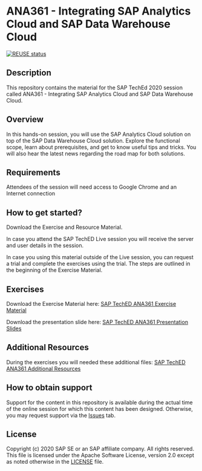 # ANA361 - Integrating SAP Analytics Cloud and SAP Data Warehouse Cloud

[![REUSE status](https://api.reuse.software/badge/github.com/SAP-samples/teched2020-ANA361)](https://api.reuse.software/info/github.com/SAP-samples/teched2020-ANA361)

## Description

This repository contains the material for the SAP TechEd 2020 session called ANA361 - Integrating SAP Analytics Cloud and SAP Data Warehouse Cloud. 

## Overview

In this hands-on session, you will use the SAP Analytics Cloud solution on top of the SAP Data Warehouse Cloud solution. Explore the functional scope, learn about prerequisites, and get to know useful tips and tricks. You will also hear the latest news regarding the road map for both solutions.

## Requirements

Attendees of the session will need access to Google Chrome and an Internet connection

## How to get started?

Download the Exercise and Resource Material.

In case you attend the SAP TechED Live session you will receive the server and user details in the session.

In case you using this material outside of the Live session, you can request a trial and complete the exercises using the trial. The steps are outlined in the beginning of the Exercise Material.

## Exercises

Download the Exercise Material here: [SAP TechED ANA361 Exercise Material](exercises/ANA361_EXERCISES.pdf)

Download the presentation slide here: [SAP TechED ANA361 Presentation Slides](exercises/ANA361_SLIDES.pdf)


## Additional Resources

During the exercises you will needed these additional files: [SAP TechED ANA361 Additional Resources](exercises/ANA361_RESOURCES.zip)

## How to obtain support

Support for the content in this repository is available during the actual time of the online session for which this content has been designed. Otherwise, you may request support via the [Issues](../../issues) tab.

## License
Copyright (c) 2020 SAP SE or an SAP affiliate company. All rights reserved. This file is licensed under the Apache Software License, version 2.0 except as noted otherwise in the [LICENSE](LICENSES/Apache-2.0.txt) file.
